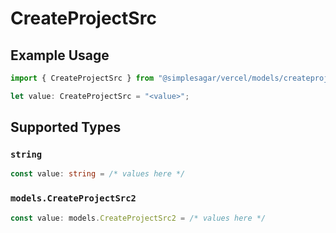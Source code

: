 # CreateProjectSrc

## Example Usage

```typescript
import { CreateProjectSrc } from "@simplesagar/vercel/models/createprojectop.js";

let value: CreateProjectSrc = "<value>";
```

## Supported Types

### `string`

```typescript
const value: string = /* values here */
```

### `models.CreateProjectSrc2`

```typescript
const value: models.CreateProjectSrc2 = /* values here */
```

